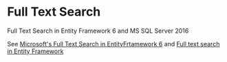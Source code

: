 # Full Text Search

Full Text Search in Entity Framework 6 and MS SQL Server 2016

See [Microsoft's Full Text Search in EntityFrtamework 6](http://www.entityframework.info/Home/FullTextSearch) and [
Full text search in Entity Framework](https://effts.codeplex.com)
